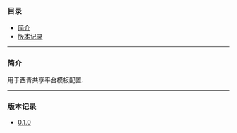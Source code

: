 ### 目录

* [简介](#abstract)
* [版本记录](#version)

---

### <a name="abstract">简介</a>

用于西青共享平台模板配置.

---

### <a name="version">版本记录</a>

* [0.1.0](./Docs/Version/0.1.0.md "0.1.0")